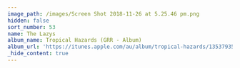 ```yaml
---
image_path: /images/Screen Shot 2018-11-26 at 5.25.46 pm.png
hidden: false
sort_number: 53
name: The Lazys
album_name: Tropical Hazards (GRR - Album)
album_url: 'https://itunes.apple.com/au/album/tropical-hazards/1353793547'
_hide_content: true
---
```


